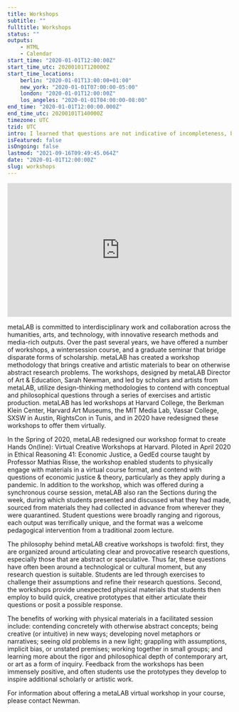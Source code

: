 ```yaml
---
title: Workshops
subtitle: ""
fulltitle: Workshops
status: ""
outputs:
    - HTML
    - Calendar
start_time: "2020-01-01T12:00:00Z"
start_time_utc: 20200101T120000Z
start_time_locations:
    berlin: "2020-01-01T13:00:00+01:00"
    new_york: "2020-01-01T07:00:00-05:00"
    london: "2020-01-01T12:00:00Z"
    los_angeles: "2020-01-01T04:00:00-08:00"
end_time: "2020-01-01T12:00:00.000Z"
end_time_utc: 20200101T140000Z
timezone: UTC
tzid: UTC
intro: I learned that questions are not indicative of incompleteness, but rather the questions themselves can be the practice.
isFeatured: false
isOngoing: false
lastmod: "2021-09-16T09:49:45.064Z"
date: "2020-01-01T12:00:00Z"
slug: workshops
---
```

<iframe src="https://player.vimeo.com/video/473445114" width="100%" height="300" frameborder="0"></iframe>

metaLAB is committed to interdisciplinary work and collaboration across the humanities, arts, and technology, with innovative research methods and media-rich outputs. Over the past several years, we have offered a number of workshops, a wintersession course, and a graduate seminar that bridge disparate forms of scholarship. metaLAB has created a workshop methodology that brings creative and artistic materials to bear on otherwise abstract research problems. The workshops, designed by metaLAB Director of Art & Education, Sarah Newman, and led by scholars and artists from metaLAB, utilize design-thinking methodologies to contend with conceptual and philosophical questions through a series of exercises and artistic production. metaLAB has led workshops at Harvard College, the Berkman Klein Center, Harvard Art Museums, the MIT Media Lab, Vassar College, SXSW in Austin, RightsCon in Tunis, and in 2020 have redesigned these workshops to offer them virtually.

In the Spring of 2020, metaLAB redesigned our  workshop format to create Hands On(line): Virtual Creative Workshops at Harvard. Piloted in April 2020 in Ethical Reasoning 41: Economic Justice, a GedEd course taught by Professor Mathias Risse, the workshop enabled students to physically engage with materials in a virtual course format, and contend with questions of economic justice & theory, particularly as they apply during a pandemic. In addition to the workshop, which was offered during a synchronous course session, metaLAB also ran the Sections during the week, during which students presented and discussed what they had made, sourced from materials they had collected in advance from wherever they were quarantined. Student questions were broadly ranging and rigorous, each output was terrifically unique, and the format was a welcome pedagogical intervention from a traditional zoom lecture. 

The philosophy behind metaLAB creative workshops is twofold: first, they are organized around articulating clear and provocative research questions, especially those that are abstract or speculative. Thus far, these questions have often been around a technological or cultural moment, but any research question is suitable. Students are led through exercises to challenge their assumptions and refine their research questions. Second, the workshops provide unexpected physical materials that students then employ to build quick, creative prototypes that either articulate their questions or posit a possible response.

The benefits of working with physical materials in a facilitated session include: contending concretely with otherwise abstract concepts; being creative (or intuitive) in new ways; developing novel metaphors or narratives; seeing old problems in a new light; grappling with assumptions, implicit bias, or unstated premises; working together in small groups; and learning more about the rigor and philosophical depth of contemporary art, or art as a form of inquiry. Feedback from the workshops has been immensely positive, and often students use the prototypes they develop to inspire additional scholarly or artistic work.

For information about offering a metaLAB virtual workshop in your course, please contact Newman.